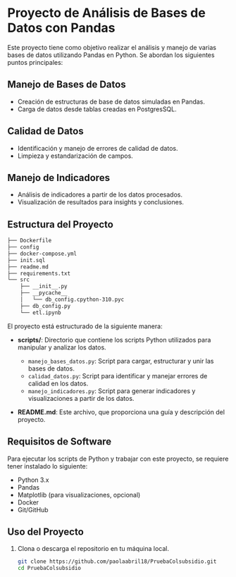 # Proyecto de Análisis de Bases de Datos con Pandas

Este proyecto tiene como objetivo realizar el análisis y manejo de varias bases de datos utilizando Pandas en Python. Se abordan los siguientes puntos principales:

## Manejo de Bases de Datos

- Creación de estructuras de base de datos simuladas en Pandas.
- Carga de datos desde tablas creadas en PostgresSQL.

## Calidad de Datos

- Identificación y manejo de errores de calidad de datos.
- Limpieza y estandarización de campos.

## Manejo de Indicadores

- Análisis de indicadores a partir de los datos procesados.
- Visualización de resultados para insights y conclusiones.

## Estructura del Proyecto

```txt
├── Dockerfile
├── config
├── docker-compose.yml
├── init.sql
├── readme.md
├── requirements.txt
└── src
    ├── __init__.py
    ├── __pycache__
    │   └── db_config.cpython-310.pyc
    ├── db_config.py
    └── etl.ipynb
```

El proyecto está estructurado de la siguiente manera:

- **scripts/**: Directorio que contiene los scripts Python utilizados para manipular y analizar los datos.
  - `manejo_bases_datos.py`: Script para cargar, estructurar y unir las bases de datos.
  - `calidad_datos.py`: Script para identificar y manejar errores de calidad en los datos.
  - `manejo_indicadores.py`: Script para generar indicadores y visualizaciones a partir de los datos.

- **README.md**: Este archivo, que proporciona una guía y descripción del proyecto.

## Requisitos de Software

Para ejecutar los scripts de Python y trabajar con este proyecto, se requiere tener instalado lo siguiente:

- Python 3.x
- Pandas
- Matplotlib (para visualizaciones, opcional)
- Docker
- Git/GitHub

## Uso del Proyecto

1. Clona o descarga el repositorio en tu máquina local.

   ```bash
   git clone https://github.com/paolaabril18/PruebaColsubsidio.git
   cd PruebaColsubsidio
